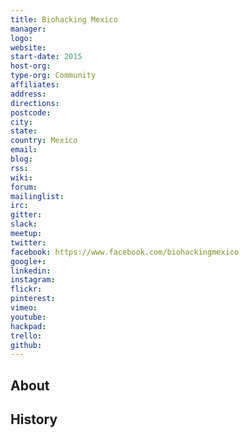 ```yaml
---
title: Biohacking Mexico
manager: 
logo: 
website: 
start-date: 2015
host-org: 
type-org: Community
affiliates: 
address: 
directions: 
postcode: 
city: 
state: 
country: Mexico
email: 
blog: 
rss: 
wiki: 
forum: 
mailinglist: 
irc: 
gitter: 
slack: 
meetup: 
twitter: 
facebook: https://www.facebook.com/biohackingmexico
google+: 
linkedin: 
instagram: 
flickr: 
pinterest: 
vimeo: 
youtube: 
hackpad: 
trello: 
github: 
---
```


## About

## History
